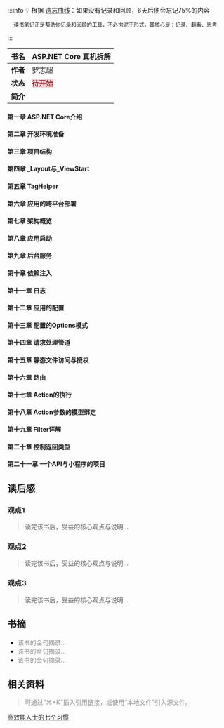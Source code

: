 :::info
💡  根据 [遗忘曲线](https://baike.baidu.com/item/%E9%81%97%E5%BF%98%E6%9B%B2%E7%BA%BF/7278665?fr=aladdin)：如果没有记录和回顾，6天后便会忘记75%的内容

      读书笔记正是帮助你记录和回顾的工具，不必拘泥于形式，其核心是：记录、翻看、思考

:::



| **书名** | ASP.NET Core 真机拆解 |
| --- | --- |
| **作者** | 罗志超 |
| **状态** | <font style="background:#F8CED3;color:#70000D">待开始</font>  |
| **简介** |  |




#### 第一章 ASP.NET Core介绍
#### 第二章 开发环境准备
#### 第三章 项目结构
#### 第四章 _Layout与_ViewStart
#### 第五章 TagHelper
#### 第六章 应用的跨平台部署
#### 第七章 架构概览
#### 第八章 应用启动
#### 第九章 后台服务
#### 第十章 依赖注入
#### 第十一章 日志
#### 第十二章 应用的配置
#### 第十三章 配置的Options模式
#### 第十四章 请求处理管道
#### 第十五章 静态文件访问与授权
#### 第十六章 路由
#### 第十七章 Action的执行
#### 第十八章 Action参数的模型绑定
#### 第十九章 Filter详解
#### 第二十章 控制返回类型
#### 第二十一章 一个API与小程序的项目
## 读后感
### 观点1
> 读完该书后，受益的核心观点与说明...
>

### 观点2
> 读完该书后，受益的核心观点与说明...
>

### 观点3
> 读完该书后，受益的核心观点与说明...
>

## 书摘
+ <font style="color:#8C8C8C;">该书的金句摘录...</font>
+ <font style="color:#8C8C8C;">该书的金句摘录...</font>
+ <font style="color:#8C8C8C;">该书的金句摘录...</font>

## 相关资料
> <font style="color:#8C8C8C;">可通过“⌘+K”插入引用链接，或使用“本地文件”引入源文件。</font>
>

[高效能人士的七个习惯](https://book.douban.com/subject/5325618/)



